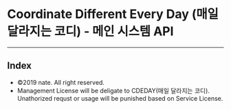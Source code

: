 # Coordinate Different Every Day (매일 달라지는 코디) - 메인 시스템 API

---

## Index
* ©2019 nate. All right reserved.
* Management License will be deligate to CDEDAY(매일 달라지는 코디). Unathorized requst or usage will be punished based on Service License.